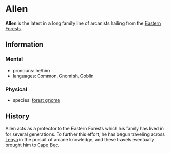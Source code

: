 # Allen

**Allen** is the latest in a long family line of arcanists hailing from the [Eastern Forests](../../../../ch-4-esterfell-gazetteer/esterfell/lenya/eastern-forests.md).

## Information

### Mental

- pronouns: he/him
- languages: Common, Gnomish, Goblin

### Physical

- species: [forest gnome](../../../../ch-5-character-options/species/gnome/index.md#forest-gnome)

## History

Allen acts as a protector to the Eastern Forests which his family has lived in for several generations. To further this effort, he has begun traveling across [Lenya](../../../../ch-4-esterfell-gazetteer/esterfell/lenya/) in the pursuit of arcane knowledge, and these travels eventually brought him to [Cape Bec](../../esterfell-accord/cape-bec/).
